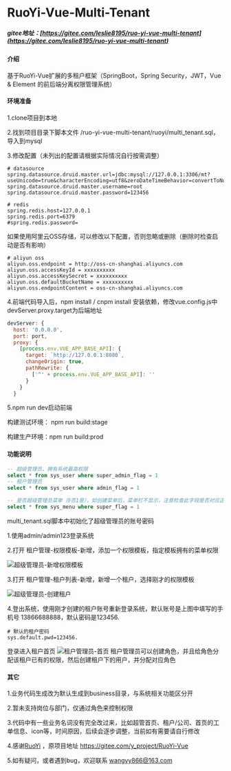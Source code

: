 # RuoYi-Vue-Multi-Tenant
##### gitee地址：[https://gitee.com/leslie8195/ruo-yi-vue-multi-tenant](https://gitee.com/leslie8195/ruo-yi-vue-multi-tenant)

#### 介绍
基于RuoYi-Vue扩展的多租户框架（SpringBoot，Spring Security，JWT，Vue & Element 的前后端分离权限管理系统）

#### 环境准备

1.clone项目到本地

2.找到项目目录下脚本文件 /ruo-yi-vue-multi-tenant/ruoyi/multi_tenant.sql，导入到mysql

3.修改配置（未列出的配置请根据实际情况自行按需调整）

```properties
# datasource
spring.datasource.druid.master.url=jdbc:mysql://127.0.0.1:3306/mt?useUnicode=true&characterEncoding=utf8&zeroDateTimeBehavior=convertToNull&useSSL=true&serverTimezone=GMT%2B8
spring.datasource.druid.master.username=root
spring.datasource.druid.master.password=123456
```

```properties
# redis
spring.redis.host=127.0.0.1
spring.redis.port=6379
#spring.redis.password=
```

如果使用阿里云OSS存储，可以修改以下配置，否则忽略或删除（删除时检查启动是否有影响）

```properties
# aliyun oss
aliyun.oss.endpoint = http://oss-cn-shanghai.aliyuncs.com
aliyun.oss.accessKeyId = xxxxxxxxxx
aliyun.oss.accessKeySecret = xxxxxxxxxx
aliyun.oss.defaultBucketName = xxxxxxxxxx
aliyun.oss.endpointContent = oss-cn-shanghai.aliyuncs.com
```

4.前端代码导入后，npm install / cnpm install 安装依赖，修改vue.config.js中devServer.proxy.target为后端地址

```javascript
devServer: {
  host: '0.0.0.0',
  port: port,
  proxy: {
    [process.env.VUE_APP_BASE_API]: {
      target: `http://127.0.0.1:8080`,
      changeOrigin: true,
      pathRewrite: {
        ['^' + process.env.VUE_APP_BASE_API]: ''
      }
    }
  }
```

5.npm run dev启动前端

构建测试环境： npm run build:stage

构建生产环境：npm run build:prod



#### 功能说明

```sql
-- 超级管理员，拥有系统最高权限
select * from sys_user where super_admin_flag = 1
-- 租户管理员
select * from sys_user where admin_flag = 1

-- 是否超级管理员菜单（0否1是），如创建菜单后，菜单栏不显示，注意检查此字段是否对应正确
select * from sys_menu where super_flag = 1
```

multi_tenant.sql脚本中初始化了超级管理员的账号密码

1.使用admin/admin123登录系统

2.打开 租户管理-权限模板-新增，添加一个权限模板，指定模板拥有的菜单权限

![超级管理员-新增权限模板](https://images.gitee.com/uploads/images/2020/1221/165014_a69e2bdd_2024853.png "image-20201221160550454.png")

3.打开 租户管理-租户列表-新增，新增一个租户，选择刚才的权限模板

![超级管理员-创建租户](https://images.gitee.com/uploads/images/2020/1221/165113_8a7a7217_2024853.png "image-20201221160752827.png")

4.登出系统，使用刚才创建的租户账号重新登录系统，默认账号是上图中填写的手机号 13866688888，默认密码是123456.

```properties
# 默认的租户密码
sys.default.pwd=123456.
```

登录进入租户首页
![租户管理员-首页](https://images.gitee.com/uploads/images/2020/1221/165142_6393d144_2024853.png "image-20201221161209345.png")
租户管理员可以创建角色，并且给角色分配该租户已有的权限，然后创建租户下的用户，并分配对应角色


#### 其它

1.业务代码生成改为默认生成到business目录，与系统相关功能区分开

2.暂未支持岗位与部门，仅通过角色来控制权限

3.代码中有一些业务名词没有完全改过来，比如超管首页、租户/公司、首页的工单信息、icon等，时间原因，后续会逐步调整，当前如有需要请自行修改

4.感谢[RuoYi](https://gitee.com/y_project) ，原项目地址 https://gitee.com/y_project/RuoYi-Vue

5.如有疑问，或者遇到bug，欢迎联系 wangyy866@163.com
